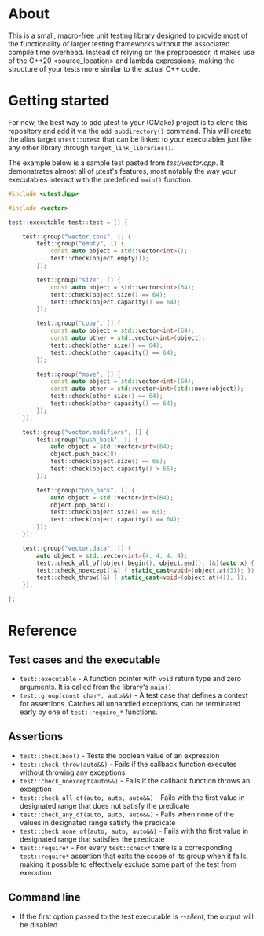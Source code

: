 # About
This is a small, macro-free unit testing library designed to provide most of the
functionality of larger testing frameworks without the associated compile time overhead.
Instead of relying on the preprocessor, it makes use of the C++20 <source_location> and
lambda expressions, making the structure of your tests more similar to the actual C++
code.

# Getting started
For now, the best way to add μtest to your (CMake) project is to clone this repository and
add it via the `add_subdirectory()` command. This will create the alias target
`utest::utest` that can be linked to your executables just like any other library through `target_link_libraries()`.

The example below is a sample test pasted from *test/vector.cpp*. It demonstrates almost
all of μtest's features, most notably the way your executables interact with the
predefined `main()` function.

```c++
#include <utest.hpp>

#include <vector>

test::executable test::test = [] {

    test::group("vector.cons", [] {
        test::group("empty", [] {
            const auto object = std::vector<int>();
            test::check(object.empty());
        });

        test::group("size", [] {
            const auto object = std::vector<int>(64);
            test::check(object.size() == 64);
            test::check(object.capacity() == 64);
        });

        test::group("copy", [] {
            const auto object = std::vector<int>(64);
            const auto other = std::vector<int>(object);
            test::check(other.size() == 64);
            test::check(other.capacity() == 64);
        });

        test::group("move", [] {
            const auto object = std::vector<int>(64);
            const auto other = std::vector<int>(std::move(object));
            test::check(other.size() == 64);
            test::check(other.capacity() == 64);
        });
    });

    test::group("vector.modifiers", [] {
        test::group("push_back", [] {
            auto object = std::vector<int>(64);
            object.push_back(8);
            test::check(object.size() == 65);
            test::check(object.capacity() > 65);
        });

        test::group("pop_back", [] {
            auto object = std::vector<int>(64);
            object.pop_back();
            test::check(object.size() == 63);
            test::check(object.capacity() == 64);
        });
    });

    test::group("vector.data", [] {
        auto object = std::vector<int>{4, 4, 4, 4};
        test::check_all_of(object.begin(), object.end(), [&](auto x) { return x == 4; });
        test::check_noexcept([&] { static_cast<void>(object.at(3)); });
        test::check_throw([&] { static_cast<void>(object.at(4)); });
    });

};
```

# Reference

## Test cases and the executable
* `test::executable` - A function pointer with `void` return type and zero arguments. It
  is called from the library's `main()`
* `test::group(const char*, auto&&)` - A test case that defines a context for assertions.
  Catches all unhandled exceptions, can be terminated early by one of `test::require_*`
  functions.

## Assertions
* `test::check(bool)` - Tests the boolean value of an expression
* `test::check_throw(auto&&)` - Fails if the callback function executes without throwing
  any exceptions
* `test::check_noexcept(auto&&)` - Fails if the callback function throws an exception
* `test::check_all_of(auto, auto, auto&&)` - Fails with the first value in designated
  range  that does not satisfy the predicate
* `test::check_any_of(auto, auto, auto&&)` - Fails when none of the values in designated
  range satisfy the predicate
* `test::check_none_of(auto, auto, auto&&)` - Fails with the first value in designated
  range that satisfies the predicate
* `test::require*` - For every `test::check*` there is a corresponding `test::require*`
  assertion that exits the scope of its group when it fails, making it possible to
  effectively exclude some part of the test from execution

## Command line
* If the first option passed to the test executable is *--silent*, the output will be
  disabled
